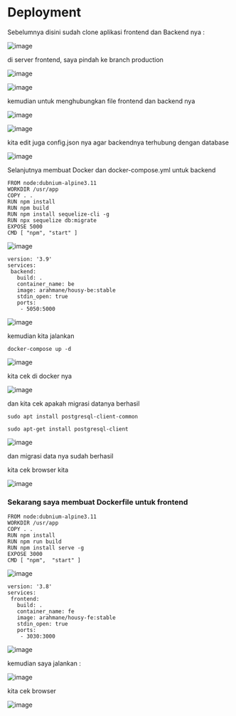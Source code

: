 # Deployment

Sebelumnya disini sudah clone aplikasi frontend dan Backend nya :

![image](https://user-images.githubusercontent.com/99697182/176449797-d931b8ae-d65f-4f2e-a463-36e78f83c116.png)

di server frontend, saya pindah ke branch production 

![image](https://user-images.githubusercontent.com/99697182/176450165-0ad8c899-6d0c-48b5-8f51-ddff215b4a40.png)

![image](https://user-images.githubusercontent.com/99697182/176450225-c8161fd8-45c8-41a5-945d-b757043d1045.png)

kemudian untuk menghubungkan file frontend dan backend nya

![image](https://user-images.githubusercontent.com/99697182/176451196-13938c21-db0b-4e61-a999-bdd29c4a96ab.png)

![image](https://user-images.githubusercontent.com/99697182/176451077-94b0bf30-f3b5-4078-9b5e-60fbd275fb9a.png)

kita edit juga config.json nya agar backendnya terhubung dengan database

![image](https://user-images.githubusercontent.com/99697182/176452171-2696fec8-e5c7-4948-b6ad-125db54405d8.png)

Selanjutnya membuat Docker dan docker-compose.yml untuk backend 

```
FROM node:dubnium-alpine3.11
WORKDIR /usr/app
COPY . .
RUN npm install
RUN npm build
RUN npm install sequelize-cli -g
RUN npx sequelize db:migrate
EXPOSE 5000
CMD [ "npm", "start" ]

```

![image](https://user-images.githubusercontent.com/99697182/176452879-6f4dbfc3-d0cb-4523-82bb-b10a7a4edac2.png)

```
version: '3.9'
services:
 backend:
   build: .
   container_name: be
   image: arahmane/housy-be:stable
   stdin_open: true
   ports:
    - 5050:5000
```

![image](https://user-images.githubusercontent.com/99697182/176453433-8914ee62-3889-435a-be92-b9d3c1e8a941.png)

kemudian kita jalankan 

```
docker-compose up -d
```

![image](https://user-images.githubusercontent.com/99697182/176490003-0a727b36-003f-4dc7-ac58-b5d4a5225d23.png)

kita cek di docker nya

![image](https://user-images.githubusercontent.com/99697182/176490174-92387873-cfd4-4023-b40a-0d87444d4426.png)

dan kita cek apakah migrasi datanya berhasil 

```
sudo apt install postgresql-client-common
```

```
sudo apt-get install postgresql-client
```

![image](https://user-images.githubusercontent.com/99697182/176491962-74958aae-1973-4890-a7aa-56e43410f213.png)

dan migrasi data nya sudah berhasil 

kita cek browser kita

![image](https://user-images.githubusercontent.com/99697182/176492119-63c99cb2-dfc0-4051-9a02-90d0b334f9cb.png)


### Sekarang saya membuat Dockerfile untuk frontend

```
FROM node:dubnium-alpine3.11
WORKDIR /usr/app
COPY . .
RUN npm install
RUN npm run build
RUN npm install serve -g
EXPOSE 3000
CMD [ "npm",  "start" ]
```

![image](https://user-images.githubusercontent.com/99697182/176465777-a6c245a3-9aca-4ab3-a606-838245872dd4.png)

```
version: '3.8'
services:
 frontend:
   build: .
   container_name: fe
   image: arahmane/housy-fe:stable
   stdin_open: true
   ports:
    - 3030:3000
```

![image](https://user-images.githubusercontent.com/99697182/176466062-e4668a7d-acf5-495b-88af-e8e71c0983c8.png)

kemudian saya jalankan :

![image](https://user-images.githubusercontent.com/99697182/176468505-5efeabd0-f65b-4f33-9e69-b39acb9603da.png)

kita cek browser

![image](https://user-images.githubusercontent.com/99697182/176473404-e2bce284-bf10-47c3-8c70-6b81ffd91dc8.png)






